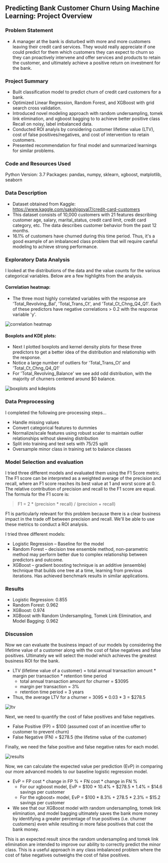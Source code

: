 ## Predicting Bank Customer Churn Using Machine Learning: Project Overview

### Problem Statement 
* A manager at the bank is disturbed with more and more customers leaving their credit card services. They would really appreciate if one could predict for them which customers they can expect to churn so they can proactively intervene and offer services and products to retain the customer, and ultimately achieve a positive return on investment for the bank.

### Project Summary
* Built classification model to predict churn of credit card customers for a bank.
* Optimized Linear Regression, Random Forest, and XGBoost with grid search cross validation.
* Introduced novel modeling approach with random undersampling, tomek link elimination, and xgboost bagging to to achieve better positive class Recall on noisy, label imbalanced data.
* Conducted ROI analyis by considering customer lifetime value (LTV), cost of false positives/negatives, and cost of intervention to retain customers.  
* Presented recommendation for final model and summarized learnings for similar problems. 

### Code and Resources Used
Python Version: 3.7
Packages: pandas, numpy, sklearn, xgboost, matplotlib, seaborn

### Data Description
* Dataset obtained from Kaggle: https://www.kaggle.com/sakshigoyal7/credit-card-customers
* This dataset consists of 10,000 customers with 21 features describing customer age, salary, marital_status, credit card limit, credit card category, etc.  The data describes customer behavior from the past 12 months. 
* 16.1% of customers have churned during this time period. Thus, it's a good example of an imbalanced class problem that will require careful modeling to achieve strong performance.  

### Exploratory Data Analysis
I looked at the distributions of the data and the value counts for the various categorical variables. Below are a few highlights from the analysis.

#### Correlation heatmap:
* The three most highly correlated variables with the response are 'Total_Revolving_Bal', 'Total_Trans_Ct', and 'Total_Ct_Chng_Q4_Q1'. Each of these predictors have negative correlations > 0.2 with the response variable 'y'.

![correlation heatmap](https://github.com/bdbacik/XGBoost-Applications/blob/main/images/corr_heatmap.png)

#### Boxplots and KDE plots:
* Next I plotted boxplots and kernel density plots for these three predictors to get a better idea of the distribution and relationship with the response.
* Notice a large number of outliers for 'Total_Trans_Ct' and 'Total_Ct_Chng_Q4_Q1'
* For 'Total_Revolving_Balance' we see add odd distribution, with the majority of churners centered around $0 balance.  

![boxplots and kdeplots](https://github.com/bdbacik/XGBoost-Applications/blob/main/images/boxplots.png)


### Data Preprocessing
I completed the following pre-processing steps...
* Handle missing values
* Convert categorical features to dummies
* Normalize/scale features using robust scaler to maintain outlier relationships without skewing distribution
* Split into training and test sets with 75/25 split
* Oversample minor class in training set to balance classes

### Model Selection and evaluation

I tried three different models and evaluated them using the F1 Score metric. The F1 score can be interpreted as a weighted average of the precision and recall, where an F1 score reaches its best value at 1 and worst score at 0. The relative contribution of precision and recall to the F1 score are equal. The formula for the F1 score is:

> F1 = 2 * (precision * recall) / (precision + recall)

F1 is particularly relevant for this problem because there is a clear business impact in the trade off between precision and recall.  We'll be able to use these metrics to conduct a ROI analysis.

I tried three different models:

* Logistic Regression – Baseline for the model
* Random Forest – decision tree ensemble method, non-parametric method may perform better due to complex relationship between predictors and outcome.
* XGBoost – gradient boosting technique is an additive (ensemble) technique that builds one tree at a time, learning from previous iterations.  Has achieved benchmark results in similar applications. 

### Results

* Logistic Regression: 0.855
* Random Forest: 0.962
* XGBoost: 0.974
* XGBoost with Random Undersampling, Tomek Link Elimination, and Model Bagging: 0.962


### Discussion

Now we can evaluate the business impact of our models by considering the lifetime value of a customer along with the cost of false negatives and false positives.  Ultimately we will select the model which achieves the greatest business ROI for the bank. 

* LTV (lifetime value of a customer) = total annual transaction amount * margin per transaction * retention time period
  * total annual transaction amount for churner = $3095
  * margin per transaction = 3%
  * retention time period = 3 years
* Thus, the average LTV for a churner = 3095 * 0.03 * 3 = $278.5

![ltv](https://github.com/bdbacik/XGBoost-Applications/blob/main/images/ltv.png)

Next, we need to quantify the cost of false positives and false negatives.
* False Positive (FP) = $100 (assumed cost of an incentive offer to customer to prevent churn)
* False Negative (FN) = $278.5 (the lifetime value of the customer)

Finally, we need the false positive and false negative rates for each model.  
 
![results](https://github.com/bdbacik/XGBoost-Applications/blob/main/images/results.png)

Now, we can calculate the expected value per prediction (EvP) in comparing our more advanced models to our baseline logistic regression model.
* EvP = FP cost * change in FP % + FN cost * change in FN %
  * For our xgboost model, EvP = $100 * 10.4% + $278.5 * 1.4% = $14.6 savings per customer
  * For the xgboost+ model, EvP = $100 * 8.3% + 278.5 * 2.3% = $15.2 savings per customer
* We see that our XGBoost model with random undersampling, tomek link elimination, and model bagging ultimately saves the bank more money by identifying a greater percentage of true positives (i.e. churner customers) even while resulting in more false positives that cost the bank money. 

This is an expected result since the random undersampling and tomek link elimination are intended to improve our ability to correctly predict the minor class.  This is a useful approach in any class imbalanced problem where the cost of false negatives outweighs the cost of false positives.
